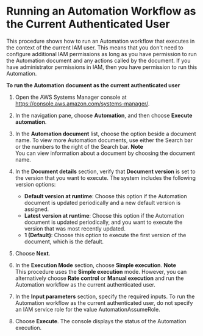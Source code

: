 # Running an Automation Workflow as the Current Authenticated User<a name="automation-walk-security-user"></a>

This procedure shows how to run an Automation workflow that executes in the context of the current IAM user\. This means that you don't need to configure additional IAM permissions as long as you have permission to run the Automation document and any actions called by the document\. If you have administrator permissions in IAM, then you have permission to run this Automation\.

**To run the Automation document as the current authenticated user**

1. Open the AWS Systems Manager console at [https://console\.aws\.amazon\.com/systems\-manager/](https://console.aws.amazon.com/systems-manager/)\.

1. In the navigation pane, choose **Automation**, and then choose **Execute automation**\.

1. In the **Automation document** list, choose the option beside a document name\. To view more Automation documents, use either the Search bar or the numbers to the right of the Search bar\. 
**Note**  
You can view information about a document by choosing the document name\.

1. In the **Document details** section, verify that **Document version** is set to the version that you want to execute\. The system includes the following version options: 
   + **Default version at runtime**: Choose this option if the Automation document is updated periodically and a new default version is assigned\.
   + **Latest version at runtime**: Choose this option if the Automation document is updated periodically, and you want to execute the version that was most recently updated\.
   + **1 \(Default\)**: Choose this option to execute the first version of the document, which is the default\.

1. Choose **Next**\.

1. In the **Execution Mode** section, choose **Simple execution**\.
**Note**  
This procedure uses the **Simple execution** mode\. However, you can alternatively choose **Rate control** or **Manual execution** and run the Automation workflow as the current authenticated user\.

1. In the **Input parameters** section, specify the required inputs\. To run the Automation workflow as the current authenticated user, do not specify an IAM service role for the value AutomationAssumeRole\.

1. Choose **Execute**\. The console displays the status of the Automation execution\.